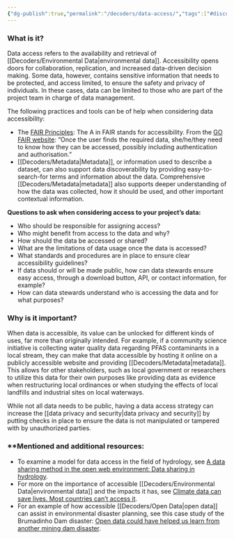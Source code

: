 ```yaml
---
{"dg-publish":true,"permalink":"/decoders/data-access/","tags":["#discoverability","#API","#FAIR","#datacollection","accessibility","sensitivedata","context","#hydrology"]}
---
```


### **What is it?** 

Data access refers to the availability and retrieval of [[Decoders/Environmental Data\|environmental data]]. Accessibility opens doors for collaboration, replication, and increased data-driven decision making. Some data, however, contains sensitive information that needs to be protected, and access limited, to ensure the safety and privacy of individuals. In these cases, data can be limited to those who are part of the project team in charge of data management. 

  
The following practices and tools can be of help when considering data accessibility:

- The [FAIR Principles](https://www.go-fair.org/fair-principles/): The A in FAIR stands for accessibility. From the [GO FAIR website](https://www.go-fair.org/fair-principles/): “Once the user finds the required data, she/he/they need to know how they can be accessed, possibly including authentication and authorisation.”
- [[Decoders/Metadata\|Metadata]], or information used to describe a dataset, can also support data discoverability by providing easy-to-search-for terms and information about the data. Comprehensive [[Decoders/Metadata\|metadata]] also supports deeper understanding of how the data was collected, how it should be used, and other important contextual information.


**Questions to ask when considering access to your project’s data:**
- Who should be responsible for assigning access?
- Who might benefit from access to the data and why? 
- How should the data be accessed or shared?
- What are the limitations of data usage once the data is accessed?
- What standards and procedures are in place to ensure clear accessibility guidelines?
- If data should or will be made public, how can data stewards ensure easy access, through a download button, API, or contact information, for example?
- How can data stewards understand who is accessing the data and for what purposes?

  

### **Why is it important?** 

When data is accessible, its value can be unlocked for different kinds of uses, far more than originally intended. For example, if a community science initiative is collecting water quality data regarding PFAS contaminants in a local stream, they can make that data accessible by hosting it online on a publicly accessible website and providing [[Decoders/Metadata\|metadata]]. This allows for other stakeholders, such as local government or researchers to utilize this data for their own purposes like providing data as evidence when restructuring local ordinances or when studying the effects of local landfills and industrial sites on local waterways.  

While not all data needs to be public, having a data access strategy can increase the [[data privacy and security\|data privacy and security]] by putting checks in place to ensure the data is not manipulated or tampered with by unauthorized parties. 

  

### **Mentioned and additional resources:

- To examine a model for data access in the field of hydrology, see [A data sharing method in the open web environment: Data sharing in hydrology](https://thelivinglib.org/a-data-sharing-method-in-the-open-web-environment-data-sharing-in-hydrology/). 
- For more on the importance of accessible [[Decoders/Environmental Data\|environmental data]] and the impacts it has, see [Climate data can save lives. Most countries can’t access it](https://thelivinglib.org/climate-data-can-save-lives-most-countries-cant-access-it/). 
- For an example of how accessible [[Decoders/Open Data\|open data]] can assist in environmental disaster planning, see this case study of the Brumadinho Dam disaster: [Open data could have helped us learn from another mining dam disaster](https://www.nature.com/articles/s41597-019-0063-0).
